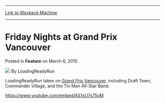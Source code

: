 
---
[Link to Wayback Machine](https://web.archive.org/web/20150308115903/http://magic.wizards.com/en/articles/archive/feature/friday-nights-grand-prix-vancouver-2015-03-06)

[_metadata_:author]:- "LoadingReadyRun"
[_metadata_:description]:- "LoadingReadyRun goes mono-decent at Grand Prix Vancouver"
[_metadata_:generator]:- "Drupal 7 (http://drupal.org)"
[_metadata_:node]:- "351511"
[_metadata_:publish_date]:- "2015-03-06"
[_metadata_:source]:- "div-main-content"
[_metadata_:title]:- "Friday Nights at Grand Prix Vancouver"
[_metadata_:wayback_capture_timestamp]:- "2015-03-08 11:59:03"
[_metadata_:wayback_raw_url]:- "https://web.archive.org/web/20150308115903id_/http://magic.wizards.com/en/articles/archive/feature/friday-nights-grand-prix-vancouver-2015-03-06"
[_metadata_:wayback_url]:- "http://magic.wizards.com/en/articles/archive/feature/friday-nights-grand-prix-vancouver-2015-03-06"
---


Friday Nights at Grand Prix Vancouver
=====================================



 Posted in **Feature**
 on March 6, 2015 






![](https://media.magic.wizards.com/styles/auth_small/public/images/person/lrrbiopic.png)
By LoadingReadyRun










LoadingReadyRun takes on [Grand Prix Vancouver](http://magic.wizards.com/en/events/coverage/gpvan15), including Draft Town, Commander Village, and the Tin Man All-Star Band.


<https://www.youtube.com/embed/AS1xU7s75vM>







